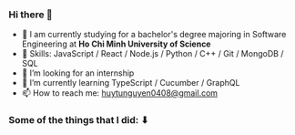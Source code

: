 ### Hi there 👋
- 🏫 I am currently studying for a bachelor's degree majoring in Software Engineering at **Ho Chi Minh University of Science**
- 🔧 Skills:  JavaScript  /  React  /  Node.js  /  Python  /  C++  /  Git  /  MongoDB  /  SQL
- 👯 I’m looking for an internship
- 🌱 I’m currently learning TypeScript / Cucumber / GraphQL
- 📫 How to reach me: huytunguyen0408@gmail.com 

### Some of the things that I did: ⬇ 

<!--
**huytunguyenn/huytunguyenn** is a ✨ _special_ ✨ repository because its `README.md` (this file) appears on your GitHub profile.

Here are some ideas to get you started:

- 🔭 I’m currently working on ...
- 🌱 I’m currently learning ...
- 👯 I’m looking to collaborate on ...
- 🤔 I’m looking for help with ...
- 💬 Ask me about ...
- 📫 How to reach me: ...
- 😄 Pronouns: ...
- ⚡ Fun fact: ...
-->
